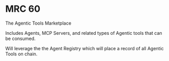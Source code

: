 # MRC 60

The Agentic Tools Marketplace

Includes Agents, MCP Servers, and related types of Agentic tools that can be consumed.

Will leverage the the Agent Registry which will place a record of all Agentic Tools on chain.
